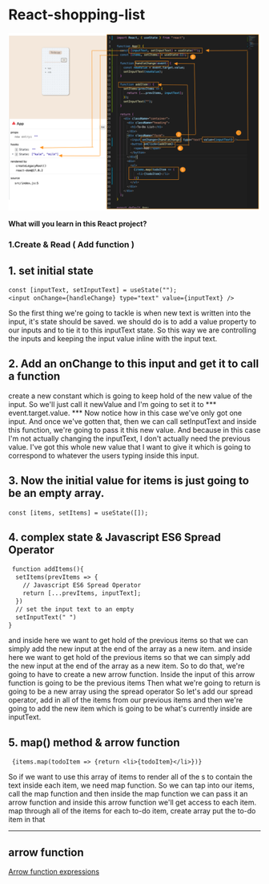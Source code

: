 # React-shopping-list
![shopping-list](https://github.com/miya-w/React-shopping-list/blob/01-create-add-function/imgs/shoppinglist-add.png)

**What will you learn in this React project?**

### 1.Create & Read ( Add function )
## 1.  set initial state

```
const [inputText, setInputText] = useState("");
<input onChange={handleChange} type="text" value={inputText} />
``` 
So the first thing we're going to tackle is when new text is written into the input, it's state should be saved.
we should do  is to add a value property to our inputs and to tie it to this inputText state. So this way we are controlling the inputs and keeping the input value inline with the input text.

## 2. Add an onChange to this input and get it to call a function

create a new constant which is going to keep hold of the new value of the input. So we'll just call it newValue and I'm going to set it to *** event.target.value. ***  Now notice how in this case we've only got one input. And once we've gotten that, then we can call setInputText and inside this function, we're going to pass it this new value. And because in this case I'm not actually changing the inputText, I don't actually need the previous value. I've got this whole new value that I want to give it which is going to correspond to whatever the users typing inside this input.

## 3. Now the initial value for items is just going to be an empty array.
```
const [items, setItems] = useState([]);
```


## 4. complex state & Javascript ES6 Spread Operator

  ```
   function addItems(){
    setItems(prevItems => {
      // Javascript ES6 Spread Operator
      return [...prevItems, inputText];
    })
    // set the input text to an empty
    setInputText(" ")
  }
  ```
and inside here we want to get hold of the previous items so that we can simply add the new input at the end of the array as a new item. and inside here we want to get hold of the previous items so that we can simply add the new input at the end of the array as a new item.
So to do that, we're going to have to create a new arrow function. Inside the input of this arrow function is going to be the previous items
Then what we're going to return is going to be a new array using the spread operator
So let's add our spread operator, add in all of the items from our previous items and then we're going to add the new item which is going to be what's currently inside are inputText.

## 5. map() method & arrow function
```
 {items.map(todoItem => {return <li>{todoItem}</li>})}
 ```
So if we want to use this array of items to render all of the s to contain the text inside each item, we need map function. So we can tap into our items, call the map function and then inside the map function we can pass it an arrow function and inside this arrow function we'll get access to each item.
map through all of the items for each to-do item, create array put the to-do item in that 


---


## arrow function
[Arrow function expressions](https://developer.mozilla.org/en-US/docs/Web/JavaScript/Reference/Functions/Arrow_functions)